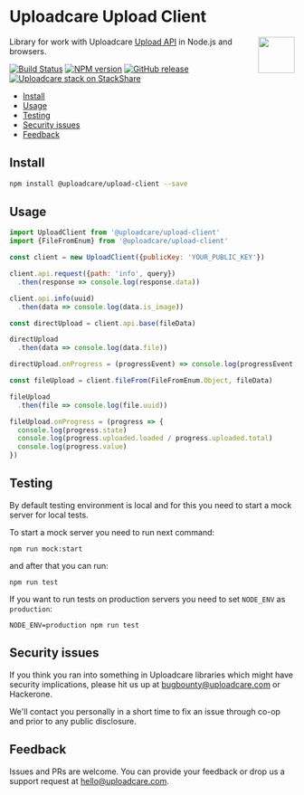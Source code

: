 # Uploadcare Upload Client

<a href="https://uploadcare.com/?utm_source=github&utm_campaign=uploadcare-upload-client">
  <img align="right" width="64" height="64"
    src="https://ucarecdn.com/2f4864b7-ed0e-4411-965b-8148623aa680/uploadcare-logo-mark.svg"
    alt="">
</a>

Library for work with Uploadcare [Upload API][uc-docs-upload-api] in Node.js and browsers.

[![Build Status](https://travis-ci.org/uploadcare/uploadcare-upload-client.svg?branch=master)](https://travis-ci.org/uploadcare/uploadcare-upload-client)
[![NPM version][npm-img]][npm-url]
[![GitHub release][badge-release-img]][badge-release-url]&nbsp;
[![Uploadcare stack on StackShare][badge-stack-img]][badge-stack-url]

<!-- toc -->

* [Install](#install)
* [Usage](#usage)
* [Testing](#testing)
* [Security issues](#security-issues)
* [Feedback](#feedback)

<!-- tocstop -->

## Install

```bash
npm install @uploadcare/upload-client --save
```

## Usage

```javascript
import UploadClient from '@uploadcare/upload-client'
import {FileFromEnum} from '@uploadcare/upload-client'

const client = new UploadClient({publicKey: 'YOUR_PUBLIC_KEY'})

client.api.request({path: 'info', query})
  .then(response => console.log(response.data))

client.api.info(uuid)
  .then(data => console.log(data.is_image))

const directUpload = client.api.base(fileData)

directUpload
  .then(data => console.log(data.file))

directUpload.onProgress = (progressEvent) => console.log(progressEvent.loaded / progressEvent.total)

const fileUpload = client.fileFrom(FileFromEnum.Object, fileData)

fileUpload
  .then(file => console.log(file.uuid))

fileUpload.onProgress = (progress => {
  console.log(progress.state)
  console.log(progress.uploaded.loaded / progress.uploaded.total)
  console.log(progress.value)
})
```

## Testing 

By default testing environment is local and for this you need to start a mock server for local tests.

To start a mock server you need to run next command:

```
npm run mock:start
```

and after that you can run:

```
npm run test
```

If you want to run tests on production servers you need to set `NODE_ENV` as `production`:

```
NODE_ENV=production npm run test
```

## Security issues

If you think you ran into something in Uploadcare libraries which might have
security implications, please hit us up at [bugbounty@uploadcare.com][uc-email-bounty]
or Hackerone.

We'll contact you personally in a short time to fix an issue through co-op and
prior to any public disclosure.

## Feedback

Issues and PRs are welcome. You can provide your feedback or drop us a support
request at [hello@uploadcare.com][uc-email-hello].

[uc-email-bounty]: mailto:bugbounty@uploadcare.com
[uc-email-hello]: mailto:hello@uploadcare.com
[github-releases]: https://github.com/uploadcare/uploadcare-upload-client/releases
[github-branch-release]: https://github.com/uploadcare/uploadcare-upload-client/tree/release
[github-contributors]: https://github.com/uploadcare/uploadcare-upload-client/graphs/contributors
[badge-stack-img]: https://img.shields.io/badge/tech-stack-0690fa.svg?style=flat
[badge-stack-url]: https://stackshare.io/uploadcare/stacks/
[badge-release-img]: https://img.shields.io/github/release/uploadcare/uploadcare-upload-client.svg
[badge-release-url]: https://github.com/uploadcare/uploadcare-upload-client/releases
[npm-img]: http://img.shields.io/npm/v/@uploadcare/upload-client.svg
[npm-url]: https://www.npmjs.org/package/@uploadcare/upload-client
[uc-docs-upload-api]: https://uploadcare.com/docs/api_reference/upload/?utm_source=github&utm_campaign=uploadcare-upload-client
